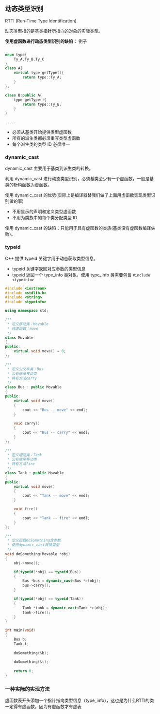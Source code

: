 ## 动态类型识别 

RTTI (Run-Time Type Identification)

动态类型指的是基类指针所指向的对象的实际类型。

**使用虚函数进行动态类型识别的缺陷：**
例子
```c++

enum type{
    Ty_A,Ty_B,Ty_C
}
class A{
    virtual type getType(){
        return type::Ty_A;
    }
};

class B:public A{
    type getType(){
        return type::Ty_B;
    }
}

.....
```

* 必须从基类开始提供类型虚函数
* 所有的派生类都必须重写类型虚函数
* 每个派生类的类型 ID 必须唯一

### dynamic_cast

dynamic_cast 主要用于基类到派生类的转换。

利用 dynamic_cast 进行动态类型识别，必须基类至少有一个虚函数，一般是基类的析构函数为虚函数。

使用 dynamic_cast 的优势(实际上是编译器替我们做了上面用虚函数实现类型识别做的事)

* 不用显示的声明和定义类型虚函数
* 不用为类族中的每个类分配类型 ID

使用 dynamic_cast 的缺陷：只能用于具有虚函数的类族(基类没有虚函数编译失败)。

### typeid

C++ 提供 typeid 关键字用于动态获取类型信息。

* typeid 关键字返回对应参数的类型信息
* typeid 返回一个 type_info 类对象，使用 type_info 类需要包含 `#include <typeinfo>`

```c++
#include <iostream>
#include <stdlib.h>
#include <string>
#include <typeinfo>

using namespace std;

/**
 * 定义移动类：Movable
 * 纯虚函数：move
 */
class Movable
{
public:
    virtual void move() = 0;
};

/**
 * 定义公交车类：Bus
 * 公有继承移动类
 * 特有方法carry
 */
class Bus : public Movable
{
public:
    virtual void move()
    {
        cout << "Bus -- move" << endl;
    }
    
    void carry()
    {
        cout << "Bus -- carry" << endl;
    }
};

/**
 * 定义坦克类：Tank
 * 公有继承移动类
 * 特有方法fire
 */
class Tank : public Movable
{
public:
    virtual void move()
    {
        cout << "Tank -- move" << endl;
    }

    void fire()
    {
        cout << "Tank -- fire" << endl;
    }
};

/**
 * 定义函数doSomething含参数
 * 使用dynamic_cast转换类型
 */
void doSomething(Movable *obj)
{
    obj->move();

    if(typeid(*obj) == typeid(Bus))
    {
        Bus *bus = dynamic_cast<Bus *>(obj);
        bus->carry();
    }

    if(typeid(*obj) == typeid(Tank))
    {
        Tank *tank = dynamic_cast<Tank *>(obj);
        tank->fire();
    }
}

int main(void)
{
    Bus b;
    Tank t;
    
    doSomething(&b);
    
    doSomething(&t);
    
    return 0;
}
```


### 一种实际的实现方法

虚函数表开头添加一个指针指向类型信息（type_info），这也是为什么RTTI的类一定得有虚函数，因为有虚函数才有虚表









